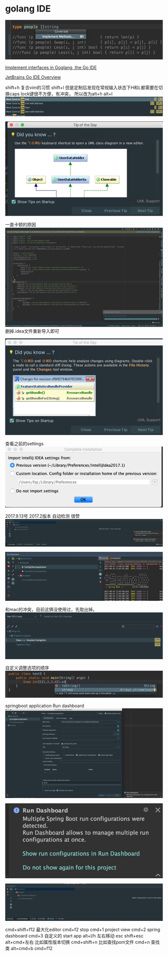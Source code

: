 # golang IDE
![-w600](media/15045117374510.jpg)

[Implement interfaces in Goglang, the Go IDE](https://www.youtube.com/watch?v=dN1KOz_cDn0)

[JetBrains Go IDE Overview](https://www.youtube.com/watch?v=o3igXAE9eDo)

shift+h 复合vim的习惯 shift+l
但是定制后发现在常规输入状态下H和L都需要在切换caps lock键很不方便，有冲突，
所以改为alt+h alt+l
![](media/15046797321855.png)

![](media/15062335283512.jpg)

一直卡顿的原因
![](media/15062341668722.jpg)
删掉.idea文件重新导入即可

![](media/15062353722078.jpg)

查看之前的settings
![](media/15062358536213.jpg)


2017.9.13号 2017.2版本 自动检测 很赞
![](media/15062420020981.jpg)


![](media/15062440546648.jpg)

和mac的冲突，目前这俩没使用过，先取出掉。
![](media/15062622676702.jpg)

自定义调整选项的顺序
![](media/15065568176097.jpg)

springboot application Run dashboard
![](media/15077779022760.jpg)


![](media/15077779316013.jpg)


![](media/15077779404656.jpg)




cmd+shift+f12 最大化editor
cmd+f2 stop
cmd+1 project view
cmd+2 spring dashboard
cmd+3 自定义的 start app
alt+l/h 左右移动
esc
shift+esc 
alt+cmd+左右 比如属性版本切换
cmd+shift+n 比如查找pom文件
cmd+n 查找类
alt+cmd+b
cmd+f12


